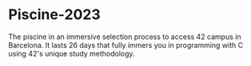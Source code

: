 # Piscine-2023
The piscine in an immersive selection process to access 42 campus in Barcelona. It lasts 26 days that fully immers you in programming with C using 42's unique study methodology.
